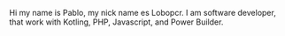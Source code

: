 Hi my name is Pablo, my nick name es Lobopcr.
I am software developer, that work with Kotling, PHP, Javascript, and Power Builder.
